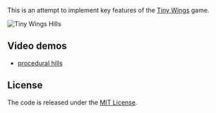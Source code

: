 This is an attempt to implement key features of the [Tiny Wings][1] game.

[1]: http://itunes.apple.com/us/app/tiny-wings/id417817520?mt=8

![Tiny Wings Hills](http://haqu.net/wip/tiny-wings-1.png)

## Video demos

- [procedural hills][2]

[2]: http://www.youtube.com/watch?v=k1RQtB10hN0

## License

The code is released under the [MIT License][3].

[3]: http://opensource.org/licenses/mit-license.php
